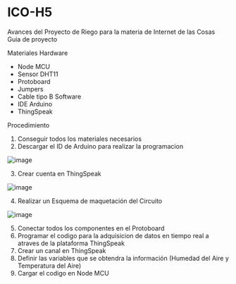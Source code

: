 # ICO-H5
Avances del Proyecto de Riego para la materia de Internet de las Cosas
Guia de proyecto 

Materiales 
Hardware
- Node MCU
- Sensor DHT11
- Protoboard
- Jumpers
- Cable tipo B
Software 
- IDE Arduino 
- ThingSpeak

Procedimiento
1. Conseguir todos los materiales necesarios
2. Descargar el ID de Arduino para realizar la programacion 

![image](https://user-images.githubusercontent.com/45986551/122448886-3c9c5880-cf73-11eb-84bf-5a794d30c3d8.png)

3. Crear cuenta en ThingSpeak 

![image](https://user-images.githubusercontent.com/45986551/122449041-6c4b6080-cf73-11eb-9173-ceb39a87c2cc.png)

4. Realizar un Esquema de maquetación del Circuito

![image](https://user-images.githubusercontent.com/45986551/122449307-b7fe0a00-cf73-11eb-84af-e8774fb1ff3c.png)

5. Conectar todos los componentes en el Protoboard
6. Programar el codigo para la adquisicion de datos en tiempo real a atraves de la plataforma ThingSpeak
7. Crear un canal en ThingSpeak 
8. Definir las variables que se obtendra la información (Humedad del Aire y Temperatura del Aire)
9. Cargar el codigo en Node MCU
